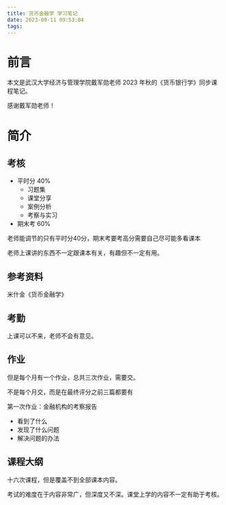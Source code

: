 ```yaml
---
title: 货币金融学 学习笔记
date: 2023-09-11 09:53:04
tags:
---
```


# 前言

本文是武汉大学经济与管理学院戴军勋老师 2023 年秋的《货币银行学》同步课程笔记。

感谢戴军勋老师！

# 简介

## 考核

* 平时分 40%
    * 习题集
    * 课堂分享
    * 案例分析
    * 考察与实习
* 期末考 60%

老师能调节的只有平时分40分，期末考要考高分需要自己尽可能多看课本

老师上课讲的东西不一定跟课本有关，有趣但不一定有用。

## 参考资料

米什金《货币金融学》

## 考勤

上课可以不来，老师不会有意见。

## 作业

但是每个月有一个作业，总共三次作业，需要交。

不是每个月交，而是在最终评分之前三篇都要有

第一次作业：金融机构的考察报告

* 看到了什么
* 发现了什么问题
* 解决问题的办法

## 课程大纲

十六次课程，但是覆盖不到全部课本内容。

考试的难度在于内容非常广，但深度又不深。课堂上学的内容不一定有助于考核。